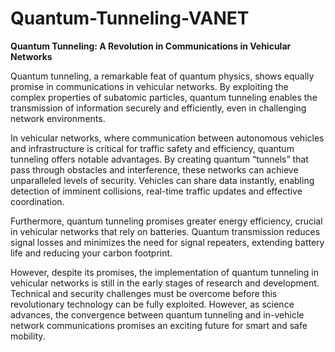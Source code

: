 # Quantum-Tunneling-VANET
**Quantum Tunneling: A Revolution in Communications in Vehicular Networks**

Quantum tunneling, a remarkable feat of quantum physics, shows equally promise in communications in vehicular networks. By exploiting the complex properties of subatomic particles, quantum tunneling enables the transmission of information securely and efficiently, even in challenging network environments.

In vehicular networks, where communication between autonomous vehicles and infrastructure is critical for traffic safety and efficiency, quantum tunneling offers notable advantages. By creating quantum “tunnels” that pass through obstacles and interference, these networks can achieve unparalleled levels of security. Vehicles can share data instantly, enabling detection of imminent collisions, real-time traffic updates and effective coordination.

Furthermore, quantum tunneling promises greater energy efficiency, crucial in vehicular networks that rely on batteries. Quantum transmission reduces signal losses and minimizes the need for signal repeaters, extending battery life and reducing your carbon footprint.

However, despite its promises, the implementation of quantum tunneling in vehicular networks is still in the early stages of research and development. Technical and security challenges must be overcome before this revolutionary technology can be fully exploited. However, as science advances, the convergence between quantum tunneling and in-vehicle network communications promises an exciting future for smart and safe mobility.
